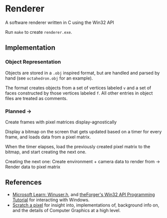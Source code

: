 # Renderer

A software renderer written in C using the Win32 API

Run `make` to create `renderer.exe`.

## Implementation

### Object Representation

Objects are stored in a `.obj` inspired format, but are handled and parsed by hand (see `octahedron.obj` for an example). 

The format creates objects from a set of vertices labeled `v` and a set of faces constructed by those vertices labeled `f`. All other entries in object files are treated as comments. 

### Planned ->

Create frames with pixel matrices display-agnostically

Display a bitmap on the screen that gets updated based on a timer for every frame, and loads data from a pixel matrix.

When the timer elapses, load the previously created pixel matrix to the bitmap, and start creating the next one.

Creating the next one:
    Create environment + camera data to render from -> Render data to pixel matrix

## References

+ [Microsoft Learn: Winuser.h](https://learn.microsoft.com/en-us/windows/win32/api/winuser/), and [theForger's Win32 API Programming Tutorial](http://www.winprog.org/tutorial/simple_window.html) for interacting with Windows.
+ [Scratch a pixel](https://www.scratchapixel.com/index.html) for insight into, implementations of, background info on, and the details of Computer Graphics at a high level. 